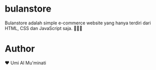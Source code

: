 # bulanstore
Bulanstore adalah simple e-commerce website yang hanya terdiri dari HTML, CSS dan JavaScript saja.
🌝🌝🌝
# Author
&#10084; Umi Al Mu'minati
